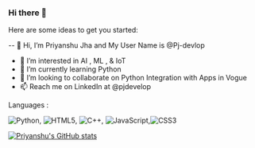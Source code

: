 ### Hi there 👋

<!-- 
**Pj-develop/Pj-develop** is a ✨ _special_ ✨ repository because its `README.md` (this file) appears on your GitHub profile. -->

Here are some ideas to get you started:

-- 👋 Hi, I’m Priyanshu Jha and My User Name is @Pj-devlop
- 👀 I’m interested in AI , ML , & IoT
- 🌱 I’m currently learning Python
- 💞️ I’m looking to collaborate on Python Integration with Apps in Vogue
- 📫 Reach me on LinkedIn at @pjdevelop

Languages :

![Python](https://img.shields.io/badge/python-3670A0?style=for-the-badge&logo=python&logoColor=ffdd54), ![HTML5](https://img.shields.io/badge/html5-%23E34F26.svg?style=for-the-badge&logo=html5&logoColor=white), ![C++](https://img.shields.io/badge/c++-%2300599C.svg?style=for-the-badge&logo=c%2B%2B&logoColor=white), ![JavaScript](https://img.shields.io/badge/javascript-%23323330.svg?style=for-the-badge&logo=javascript&logoColor=%23F7DF1E),![CSS3](https://img.shields.io/badge/css3-%231572B6.svg?style=for-the-badge&logo=css3&logoColor=white)


[![Priyanshu's GitHub stats](https://github-readme-stats.vercel.app/api?username=Pj-develop)](https://github.com/Pj-develop/github-readme-stats)


